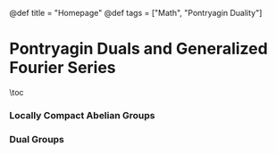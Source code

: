 @def title = "Homepage"
@def tags = ["Math", "Pontryagin Duality"]

# Pontryagin Duals and Generalized Fourier Series

\toc 

### Locally Compact Abelian Groups 
### Dual Groups 